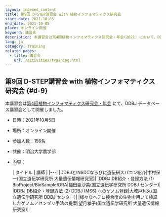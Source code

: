 ```yaml
---
layout: indexed_content
title: 第9回 D-STEP講習会 with 植物インフォマティクス研究会
start_date: 2021-10-05
end_date: 2021-10-05
place: オンライン開催
keyword: 講習会
description: 本講習会は第4回植物インフォマティクス研究会・年会(2021) において、DDBJ データベース講習会として開催されました。
lang: ja
category: training
related_pages:
  - title: 講習会
    url: /activities/training.html
---
```


## 第9回 D-STEP講習会 with 植物インフォマティクス研究会  {#d-9}

本講習会は[第4回植物インフォマティクス研究会・年会](http://bioinf.mind.meiji.ac.jp/jpi2021/index.php) にて、DDBJ データベース講習会として開催しました。

- 日時：2021年10月5日
- 場所：オンライン開催
- 参加人数：156名
- 共催：明治大学農学部
- 内容：

    | タイトル | 講師 |
    |---|
    |DDBJとINSDCならびに遺伝研スパコン紹介|中村保一(国立遺伝学研究所 大量遺伝情報研究室)|
    |DDBJ DB紹介・登録方法 (1) BioProject/BioSample/DRA|福田亜沙美(国立遺伝学研究所 DDBJ センター)|
    |DDBJ DB紹介・登録方法 (2) DDBJ (MSS) へのゲノム登録|大城戸利久(国立遺伝学研究所 DDBJ センター)|
    |様々なヘテロ接合度の生物を用いて検証したゲノムアセンブリ手法の提案|望月孝子(国立遺伝学研究所 大量遺伝情報研究室)|

